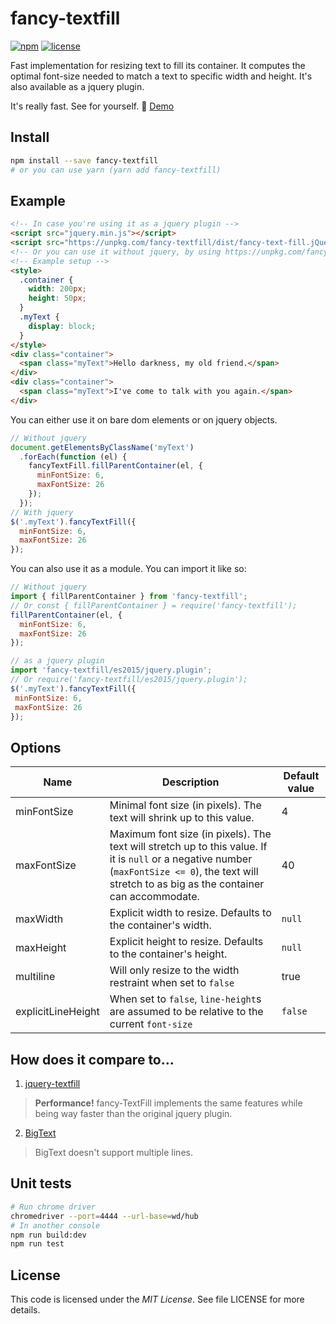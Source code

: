 # fancy-textfill
[![npm](https://img.shields.io/npm/v/fancy-textfill.svg)](https://www.npmjs.com/package/fancy-textfill)
[![license](https://img.shields.io/github/license/fazouane-marouane/fancy-textfill.svg)](https://github.com/fazouane-marouane/fancy-textfill/blob/master/LICENSE)

Fast implementation for resizing text to fill its container.
It computes the optimal font-size needed to match a text to specific width and height.
It's also available as a jquery plugin.

It's really fast. See for yourself. :metal: [Demo](https://fazouane-marouane.github.io/fancy-textfill/)

## Install

```bash
npm install --save fancy-textfill
# or you can use yarn (yarn add fancy-textfill)
```

## Example

```html
<!-- In case you're using it as a jquery plugin -->
<script src="jquery.min.js"></script>
<script src="https://unpkg.com/fancy-textfill/dist/fancy-text-fill.jQuery.js"></script>
<!-- Or you can use it without jquery, by using https://unpkg.com/fancy-textfill/dist/fancy-text-fill.js -->
<!-- Example setup -->
<style>
  .container {
    width: 200px;
    height: 50px;
  }
  .myText {
    display: block;
  }
</style>
<div class="container">
  <span class="myText">Hello darkness, my old friend.</span>
</div>
<div class="container">
  <span class="myText">I've come to talk with you again.</span>
</div>
```

You can either use it on bare dom elements or on jquery objects.

```js
// Without jquery
document.getElementsByClassName('myText')
  .forEach(function (el) {
    fancyTextFill.fillParentContainer(el, {
      minFontSize: 6,
      maxFontSize: 26
    });
  });
// With jquery
$('.myText').fancyTextFill({
  minFontSize: 6,
  maxFontSize: 26
});
```

You can also use it as a module. You can import it like so:

```js
// Without jquery
import { fillParentContainer } from 'fancy-textfill';
// Or const { fillParentContainer } = require('fancy-textfill');
fillParentContainer(el, {
  minFontSize: 6,
  maxFontSize: 26
});
```

```js
// as a jquery plugin
import 'fancy-textfill/es2015/jquery.plugin';
// Or require('fancy-textfill/es2015/jquery.plugin');
$('.myText').fancyTextFill({
 minFontSize: 6,
 maxFontSize: 26
});
```

## Options

| Name        | Description | Default value |
|-------------|-------------|---------------|
| minFontSize | Minimal font size (in pixels). The text will shrink up to this value. | 4 |
| maxFontSize | Maximum font size (in pixels). The text will stretch up to this value. If it is `null` or a negative number (`maxFontSize <= 0`), the text will stretch to as big as the container can accommodate. | 40 |
| maxWidth    | Explicit width to resize. Defaults to the container's width. | `null` |
| maxHeight   | Explicit height to resize. Defaults to the container's height. | `null` |
| multiline   | Will only resize to the width restraint when set to `false` | true |
| explicitLineHeight | When set to `false`, `line-height`s are assumed to be relative to the current `font-size`| `false`|

## How does it compare to...

1. [jquery-textfill](https://github.com/jquery-textfill/jquery-textfill)

> **Performance!** fancy-TextFill implements the same features while being way faster than the original jquery plugin.

2. [BigText](https://github.com/zachleat/BigText)

> BigText doesn't support multiple lines.

## Unit tests

```bash
# Run chrome driver
chromedriver --port=4444 --url-base=wd/hub
# In another console
npm run build:dev
npm run test
```

## License

This code is licensed under the _MIT License_. See file LICENSE for more details.
